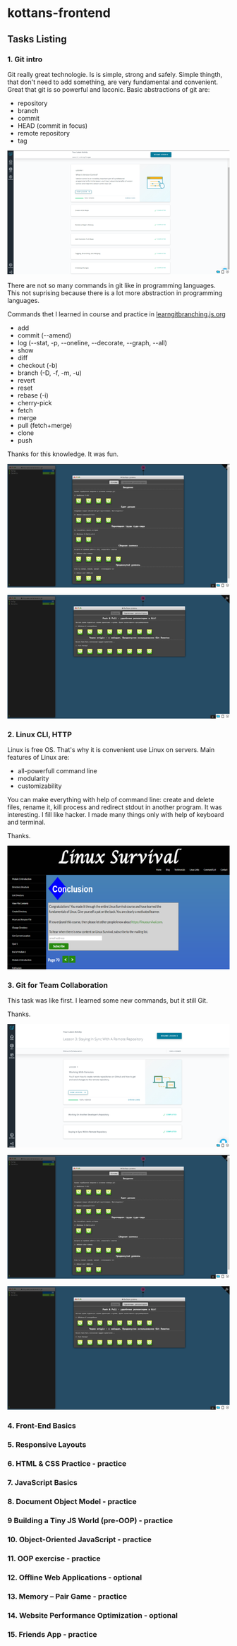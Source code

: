 # kottans-frontend

## Tasks Listing

### 1. Git intro

  Git really great technologie. Is is simple, strong and safely. Simple thingth, that don't need to add something, are very fundamental and convenient.
  Great that git is so powerful and laconic. Basic abstractions of git are:
  - repository
  - branch
  - commit
  - HEAD (commit in focus)
  - remote repository
  - tag
  
![course from Udacity is done](/img/1-mini.png "course from Udacity is done")

 There are not so many commands in git like in programming languages. This not suprising because there is a lot more abstraction in programming languages.
 
 Commands thet I learned in course and practice in [learngitbranching.js.org](https://learngitbranching.js.org/?locale=ru_RU "Great App")
 
  - add
  - commit (--amend)
  - log (--stat, -p, --oneline, --decorate, --graph, --all)
  - show
  - diff
  - checkout (-b)
  - branch (-D, -f, -m, -u)
  - revert
  - reset
  - rebase (-i)
  - cherry-pick
  - fetch
  - merge
  - pull (fetch+merge)
  - clone
  - push
  
Thanks for this knowledge.  It was fun.

!["Main: Introduction Sequence" is done](/img/2-mini.png "'Main: Introduction Sequence' is done")

!["Remote: Push & Pull" is done](/img/3-mini.png "'Remote: Push & Pull' is done")
  
### 2. Linux CLI, HTTP

Linux is free OS. That's why it is convenient use Linux on servers. Main features of Linux are:
  - all-powerfull command line
  - modularity
  - customizability
  
You can make everything with help of command line: create and delete files, rename it, kill process and redirect stdout in another program.
It was interesting. I fill like hacker. I made many things only with help of keyboard and terminal.

Thanks.

!["Linuc CLI, HTTP Tools"](/task_linux_cli/1-3.png "'Linuc CLI, HTTP Tools' is done")

   
### 3. Git for Team Collaboration

  This task was like first. I learned some new commands, but it still Git.
  
  Thanks.
  
  !["Git for Team Collaboration" is done](/task_git_collaboration/git-collaboration-mini.png "'Git for Team Collaboration' is done")
  
  !["Git for Team Collaboration" is done](/task_git_collaboration/2-mini.png "'Git for Team Collaboration' is done")

  !["Git for Team Collaboration" is done](/task_git_collaboration/3-mini.png "'Git for Team Collaboration' is done")
  
### 4. Front-End Basics
### 5. Responsive Layouts
### 6. HTML & CSS Practice - practice
### 7. JavaScript Basics
### 8. Document Object Model - practice
### 9 Building a Tiny JS World (pre-OOP) - practice
### 10. Object-Oriented JavaScript - practice
### 11. OOP exercise - practice
### 12. Offline Web Applications - optional
### 13. Memory – Pair Game - practice
### 14. Website Performance Optimization - optional
### 15. Friends App - practice
